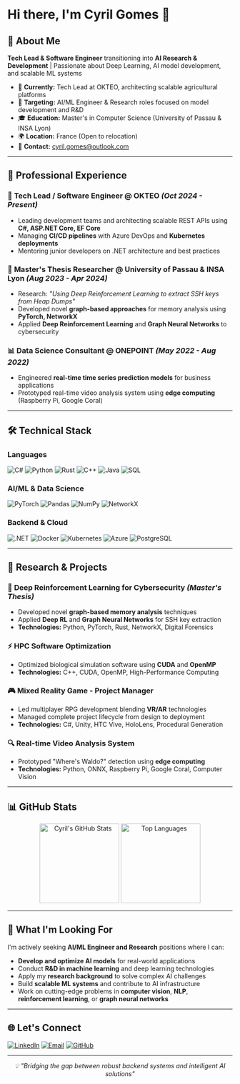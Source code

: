 # Hi there, I'm Cyril Gomes 👋

## 🚀 About Me

**Tech Lead & Software Engineer** transitioning into **AI Research & Development** | Passionate about Deep Learning, AI model development, and scalable ML systems

- 🔬 **Currently:** Tech Lead at OKTEO, architecting scalable agricultural platforms
- 🎯 **Targeting:** AI/ML Engineer & Research roles focused on model development and R&D
- 🎓 **Education:** Master's in Computer Science (University of Passau & INSA Lyon)
- 🌍 **Location:** France (Open to relocation)
- 📧 **Contact:** cyril.gomes@outlook.com

---

## 💼 Professional Experience

### 🏢 **Tech Lead / Software Engineer** @ OKTEO *(Oct 2024 - Present)*
- Leading development teams and architecting scalable REST APIs using **C#, ASP.NET Core, EF Core**
- Managing **CI/CD pipelines** with Azure DevOps and **Kubernetes deployments**
- Mentoring junior developers on .NET architecture and best practices

### 🔬 **Master's Thesis Researcher** @ University of Passau & INSA Lyon *(Aug 2023 - Apr 2024)*
- Research: *"Using Deep Reinforcement Learning to extract SSH keys from Heap Dumps"*
- Developed novel **graph-based approaches** for memory analysis using **PyTorch, NetworkX**
- Applied **Deep Reinforcement Learning** and **Graph Neural Networks** to cybersecurity

### 📊 **Data Science Consultant** @ ONEPOINT *(May 2022 - Aug 2022)*
- Engineered **real-time time series prediction models** for business applications
- Prototyped real-time video analysis system using **edge computing** (Raspberry Pi, Google Coral)

---

## 🛠️ Technical Stack

### **Languages**
![C#](https://img.shields.io/badge/C%23-239120?style=for-the-badge&logo=c-sharp&logoColor=white)
![Python](https://img.shields.io/badge/Python-3776AB?style=for-the-badge&logo=python&logoColor=white)
![Rust](https://img.shields.io/badge/Rust-000000?style=for-the-badge&logo=rust&logoColor=white)
![C++](https://img.shields.io/badge/C++-00599C?style=for-the-badge&logo=cplusplus&logoColor=white)
![Java](https://img.shields.io/badge/Java-ED8B00?style=for-the-badge&logo=java&logoColor=white)
![SQL](https://img.shields.io/badge/SQL-4479A1?style=for-the-badge&logo=postgresql&logoColor=white)

### **AI/ML & Data Science**
![PyTorch](https://img.shields.io/badge/PyTorch-EE4C2C?style=for-the-badge&logo=pytorch&logoColor=white)
![Pandas](https://img.shields.io/badge/Pandas-150458?style=for-the-badge&logo=pandas&logoColor=white)
![NumPy](https://img.shields.io/badge/NumPy-013243?style=for-the-badge&logo=numpy&logoColor=white)
![NetworkX](https://img.shields.io/badge/NetworkX-FF6B35?style=for-the-badge&logo=python&logoColor=white)

### **Backend & Cloud**
![.NET](https://img.shields.io/badge/.NET-512BD4?style=for-the-badge&logo=dotnet&logoColor=white)
![Docker](https://img.shields.io/badge/Docker-2496ED?style=for-the-badge&logo=docker&logoColor=white)
![Kubernetes](https://img.shields.io/badge/Kubernetes-326CE5?style=for-the-badge&logo=kubernetes&logoColor=white)
![Azure](https://img.shields.io/badge/Azure-0078D4?style=for-the-badge&logo=microsoft-azure&logoColor=white)
![PostgreSQL](https://img.shields.io/badge/PostgreSQL-336791?style=for-the-badge&logo=postgresql&logoColor=white)

---

## 🔬 Research & Projects

### 🧠 **Deep Reinforcement Learning for Cybersecurity** *(Master's Thesis)*
- Developed novel **graph-based memory analysis** techniques
- Applied **Deep RL** and **Graph Neural Networks** for SSH key extraction
- **Technologies:** Python, PyTorch, Rust, NetworkX, Digital Forensics

### ⚡ **HPC Software Optimization**
- Optimized biological simulation software using **CUDA** and **OpenMP**
- **Technologies:** C++, CUDA, OpenMP, High-Performance Computing

### 🎮 **Mixed Reality Game - Project Manager**
- Led multiplayer RPG development blending **VR/AR** technologies
- Managed complete project lifecycle from design to deployment
- **Technologies:** C#, Unity, HTC Vive, HoloLens, Procedural Generation

### 🔍 **Real-time Video Analysis System**
- Prototyped "Where's Waldo?" detection using **edge computing**
- **Technologies:** Python, ONNX, Raspberry Pi, Google Coral, Computer Vision

---

## 📊 GitHub Stats

<div align="center">
  <img height=178 src="https://github-readme-stats.vercel.app/api?username=CyrilGomes&show_icons=true&theme=radical&hide_border=true" alt="Cyril's GitHub Stats" />
  <img height=178 src="https://github-readme-stats.vercel.app/api/top-langs/?username=CyrilGomes&layout=compact&theme=radical&hide_border=true" alt="Top Languages" />
</div>

---

## 🎯 What I'm Looking For

I'm actively seeking **AI/ML Engineer and Research** positions where I can:
- **Develop and optimize AI models** for real-world applications
- Conduct **R&D in machine learning** and deep learning technologies
- Apply my **research background** to solve complex AI challenges
- Build **scalable ML systems** and contribute to AI infrastructure
- Work on cutting-edge problems in **computer vision**, **NLP**, **reinforcement learning**, or **graph neural networks**

---

## 🌐 Let's Connect

[![LinkedIn](https://img.shields.io/badge/LinkedIn-0077B5?style=for-the-badge&logo=linkedin&logoColor=white)](https://www.linkedin.com/in/cyril-gomes/)
[![Email](https://img.shields.io/badge/Email-0078D4?style=for-the-badge&logo=microsoft-outlook&logoColor=white)](mailto:cyril.gomes@outlook.com)
[![GitHub](https://img.shields.io/badge/GitHub-100000?style=for-the-badge&logo=github&logoColor=white)](https://github.com/CyrilGomes)

---

<div align="center">
  <i>💡 "Bridging the gap between robust backend systems and intelligent AI solutions"</i>
</div>
